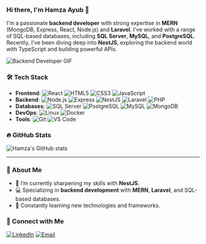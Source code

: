 ### Hi there, I'm Hamza Ayub 👋

I'm a passionate **backend developer** with strong expertise in **MERN** (MongoDB, Express, React, Node.js) and **Laravel**. I've worked with a range of SQL-based databases, including **SQL Server**, **MySQL**, and **PostgreSQL**. Recently, I've been diving deep into **NestJS**, exploring the backend world with TypeScript and building powerful APIs.

![Backend Developer GIF](https://media.giphy.com/media/kH1DBkPNyZPOk0BxrM/giphy.gif)

### 🛠️ Tech Stack

- **Frontend**: ![React](https://img.shields.io/badge/-React-61DAFB?style=flat-square&logo=react&logoColor=white) ![HTML5](https://img.shields.io/badge/-HTML5-E34F26?style=flat-square&logo=html5&logoColor=white) ![CSS3](https://img.shields.io/badge/-CSS3-1572B6?style=flat-square&logo=css3) ![JavaScript](https://img.shields.io/badge/-JavaScript-F7DF1E?style=flat-square&logo=javascript&logoColor=black)
- **Backend**: ![Node.js](https://img.shields.io/badge/-Node.js-339933?style=flat-square&logo=node-dot-js&logoColor=white) ![Express](https://img.shields.io/badge/-Express-000000?style=flat-square&logo=express&logoColor=white) ![NestJS](https://img.shields.io/badge/-NestJS-E0234E?style=flat-square&logo=nestjs&logoColor=white) ![Laravel](https://img.shields.io/badge/-Laravel-FF2D20?style=flat-square&logo=laravel&logoColor=white) ![PHP](https://img.shields.io/badge/-PHP-777BB4?style=flat-square&logo=php&logoColor=white)
- **Databases**: ![SQL Server](https://img.shields.io/badge/-SQL%20Server-CC2927?style=flat-square&logo=microsoft-sql-server&logoColor=white) ![PostgreSQL](https://img.shields.io/badge/-PostgreSQL-4169E1?style=flat-square&logo=postgresql&logoColor=white) ![MySQL](https://img.shields.io/badge/-MySQL-4479A1?style=flat-square&logo=mysql&logoColor=white) ![MongoDB](https://img.shields.io/badge/-MongoDB-47A248?style=flat-square&logo=mongodb&logoColor=white)
- **DevOps**: ![Linux](https://img.shields.io/badge/-Linux-FCC624?style=flat-square&logo=linux&logoColor=black) ![Docker](https://img.shields.io/badge/-Docker-2496ED?style=flat-square&logo=docker&logoColor=white)
- **Tools**: ![Git](https://img.shields.io/badge/-Git-F05032?style=flat-square&logo=git&logoColor=white) ![VS Code](https://img.shields.io/badge/-VSCode-007ACC?style=flat-square&logo=visual-studio-code&logoColor=white)

### 🔥 GitHub Stats

![Hamza's GitHub stats](https://github-readme-stats.vercel.app/api?username=Hamzaayub14&show_icons=true&theme=radical)

---

### 🚀 About Me

- 🌱 I’m currently sharpening my skills with **NestJS**.
- 💻 Specializing in **backend development** with **MERN**, **Laravel**, and SQL-based databases.
- 🧠 Constantly learning new technologies and frameworks.

### 🤝 Connect with Me

[![LinkedIn](https://img.shields.io/badge/-LinkedIn-0A66C2?style=flat-square&logo=linkedin&logoColor=white)](https://www.linkedin.com/in/hamzaayub14/)
[![Email](https://img.shields.io/badge/-Email-D14836?style=flat-square&logo=gmail&logoColor=white)](mailto:dev.hamzaayub@gmail.com)
